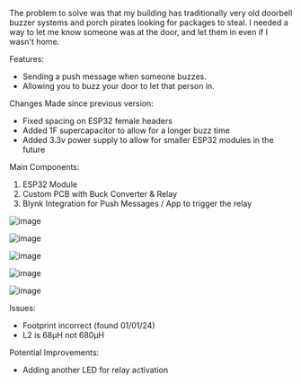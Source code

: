 The problem to solve was that my building has traditionally very old doorbell buzzer systems and porch pirates looking for packages to steal. I needed a way to let me know someone was at the door, and let them in even if I wasn't home.

Features:
- Sending a push message when someone buzzes.
- Allowing you to buzz your door to let that person in.

Changes Made since previous version:
- Fixed spacing on ESP32 female headers
- Added 1F supercapacitor to allow for a longer buzz time
- Added 3.3v power supply to allow for smaller ESP32 modules in the future

Main Components:
1. ESP32 Module
2. Custom PCB with Buck Converter & Relay
4. Blynk Integration for Push Messages / App to trigger the relay

![image](https://github.com/user-attachments/assets/2d752281-bab6-4a0b-bc4d-2e79107c1a4b)

![image](https://github.com/user-attachments/assets/60e22c8a-bd46-43ee-820d-4f76c3db4855)

![image](https://github.com/user-attachments/assets/04587388-e9cd-473e-b699-7f0da59775b4)

![image](https://github.com/user-attachments/assets/cf17f2ba-4e5b-45bb-80f2-6a703f44449e)

![image](https://github.com/user-attachments/assets/6f256b64-f1e1-4c13-b102-c8b284c9dc0b)

Issues:
- Footprint incorrect (found 01/01/24)
- L2 is 68µH not 680µH

Potential Improvements:
- Adding another LED for relay activation
